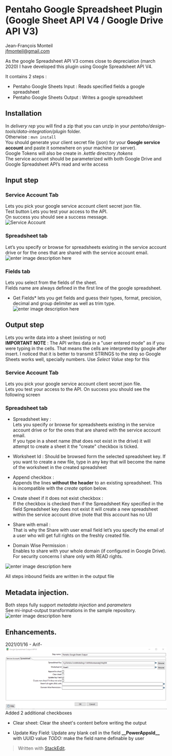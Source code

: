
  
# Pentaho Google Spreadsheet Plugin (Google Sheet API V4 / Google Drive API V3)  
  
Jean-François Monteil  
jfmonteil@gmail.com  
  
As the google Spreadsheet API V3 comes close to depreciation (march 2020) I have developed this plugin using Google Spreadsheet API V4.  
  
It contains 2 steps :  
* Pentaho Google Sheets Input : Reads specified fields a google spreadsheet  
* Pentaho Google Sheets Output : Writes a google spreadsheet  
  
## Installation  
In *delivery rep* you will find a zip that you can unzip in your *pentaho/design-tools/data-integration/plugin* folder.  
Otherwise :  ``` mvn install ```  
You should generate your client secret file (json) for your **Google service account** and paste it somewhere on your machine (or server).  
Google Tokens will also be create in *.kettle* directory */tokens*  
The service account should be parameterized with both Google Drive and Google Spreadsheet  API’s read and write access  
  
## Input step  
### Service Account Tab  
Lets you pick your google service account client secret json file.  
Test button Lets you test your access to the API.  
On success you should see a success message.  
![Service Account](https://github.com/jfmonteil/Pentaho-Google-Sheet-Plugin/blob/master/screenshots/PentahoGoogleSheetInput-Credential.png?raw=true)  
  
  
### Spreadsheet tab  
Let’s you specify or browse for spreadsheets existing in the service account drive or for the ones that are shared with the service account email.  
![enter image description here](https://raw.githubusercontent.com/jfmonteil/Pentaho-Google-Sheet-Plugin/master/screenshots/PentahoGoogleSheetInput-Spreadsheet.png)  
  
  
### Fields tab  
Lets you select from the fields of the sheet.  
Fields name are always defined in the first line of the google spreadsheet.  
* Get Fields* lets you get fields and guess their types, format, precision, decimal and group delimiter as well as trim type.  
![enter image description here](https://raw.githubusercontent.com/jfmonteil/Pentaho-Google-Sheet-Plugin/master/screenshots/PentahoGoogleSheetInput-Fields.png)  
  
## Output step  
Lets you write data into a sheet (existing or not)  
**IMPORTANT NOTE** : The API writes data in a "user entered mode" as if you were typing in the cells. That means the cells are interpreted by google after insert. I noticed that it is better to transmit STRINGS to the step so Google Sheets works well, specially numbers. Use *Select Value* step for this  
  
### Service Account Tab  
Lets you pick your google service account client secret json file.  
Lets  you test your access to the API. On success you should see the following screen  
  
### Spreadsheet tab  
  
* Spreadsheet key :   
Lets you specify or browse for spreadsheets existing in the service account drive or for the ones that are shared with the service account email.  
If you type in a sheet name (that does not exist in the drive) it will attempt to create a sheet it the "create" checkbox is ticked.  
* Worksheet Id : Should be browsed form the selected spreadsheet key. If you want to create a new file, type in any key that will become the name of the worksheet in the created spreadsheet  
  
* Append checkbox :   
Appends the lines **without the header** to an existing spreadsheet. This is incompatible with the *create* option below.  
  
* Create sheet if it does not exist checkbox :   
If the checkbox is checked then if the Spreadsheet Key specified in the field Spreadsheet key does not exist it will create a new spreadsheet within the service account drive (note that this account has no UI)  
  
* Share with email :   
That is why the Share with user email field let’s you specify the email of a user who will get full rights on the freshly created file.  
  
* Domain Wise Permission :   
Enables to share with your whole domain (if configured in Google Drive). For security concerns I share only with READ rights.  
  
  
![enter image description here](https://raw.githubusercontent.com/jfmonteil/Pentaho-Google-Sheet-Plugin/master/screenshots/PentahoGoogleSheetOut-Spreadsheet.png)  
  
All steps inbound fields are written in the output file  
  
## Metadata injection.  
Both steps fully support *metadata injection* and *parameters*  
See mi-input-output transformations in the sample repository.  
![enter image description here](https://raw.githubusercontent.com/jfmonteil/Pentaho-Google-Sheet-Plugin/master/screenshots/PentahoGoogleSheetOut-Spreadsheet_Variable.png)  
  
## Enhancements.  
2021/01/16 - Arif- 
![enter image description here](https://raw.githubusercontent.com/arif-basri/Pentaho-Google-Sheet-Plugin/master/screenshots/PentahoGoogleSheetOutv2-Spreadsheet.png)
Added 2 additional checkboxes
* Clear sheet:
Clear the sheet's content before writing the output

* Update Key Field:
Update any blank cell in the field **\_\_PowerAppsId\_\_** with UUID value
*_TODO:_* make the field name definable by user

> Written with [StackEdit](https://stackedit.io/).